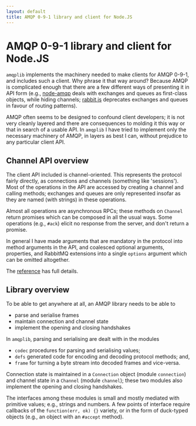 ```yaml
---
layout: default
title: AMQP 0-9-1 library and client for Node.JS
---
```


# AMQP 0-9-1 library and client for Node.JS

`amqplib` implements the machinery needed to make clients for AMQP
0-9-1, and includes such a client. Why phrase it that way around?
Because AMQP is complicated enough that there are a few different ways
of presenting it in API form (e.g., [node-amqp][] deals with
exchanges and queues as first-class objects, while hiding channels;
[rabbit.js][] deprecates exchanges and queues in favour of
routing patterns).

AMQP often seems to be designed to confound client developers; it is
not very cleanly layered and there are consequences to molding it this
way or that in search of a usable API. In `amqplib` I have tried to
implement only the necessary machinery of AMQP, in layers as best I
can, without prejudice to any particular client API.

## Channel API overview

The client API included is channel-oriented. This represents the
protocol fairly directly, as connections and channels (something like
'sessions'). Most of the operations in the API are accessed by
creating a channel and calling methods; exchanges and queues are only
represented insofar as they are named (with strings) in these
operations.

Almost all operations are asynchronous RPCs; these methods on
`Channel` return promises which can be composed in all the usual
ways. Some operations (e.g., `#ack`) elicit no response from the
server, and don't return a promise.

In general I have made arguments that are mandatory in the protocol
into method arguments in the API, and coalesced optional arguments,
properties, and RabbitMQ extensions into a single `options` argument
which can be omitted altogether.

The [reference](doc/channel_api.html) has full details.

## Library overview

To be able to get anywhere at all, an AMQP library needs to be able to

 * parse and serialise frames
 * maintain connection and channel state
 * implement the opening and closing handshakes

In `amqplib`, parsing and serialising are dealt with in the modules

 * `codec` procedures for parsing and serialising values;
 *  `defs` generated code for encoding and decoding protocol methods;
    and,
 * `frame` for turning a byte stream into decoded frames and
   vice-versa.

Connection state is maintained in a `Connection` object (module
`connection`) and channel state in a `Channel` (module `channel`);
these two modules also implement the opening and closing handshakes.

The interfaces among these modules is small and mostly mediated with
primitive values; e.g., strings and numbers. A few points of interface
require callbacks of the `function(err, ok) {}` variety, or in the
form of duck-typed objects (e.g., an object with an `#accept` method).


[rabbit.js]: https://github.com/squaremo/rabbit.js
[node-amqp]: https://github.com/postwait/node-amqp
